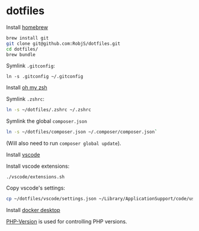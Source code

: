 # dotfiles

Install [homebrew](https://brew.sh/)

```bash
brew install git
git clone git@github.com:RobjS/dotfiles.git
cd dotfiles/
brew bundle
```

Symlink `.gitconfig`:

```
ln -s .gitconfig ~/.gitconfig
```

Install [oh my zsh](https://github.com/robbyrussell/oh-my-zsh)

Symlink `.zshrc`:

```bash
ln -s ~/dotfiles/.zshrc ~/.zshrc
```

Symlink the global `composer.json`

```bash
ln -s ~/dotfiles/composer.json ~/.composer/composer.json`
```

(Will also need to run `composer global update`).

Install [vscode](https://code.visualstudio.com/)

Install vscode extensions:

```
./vscode/extensions.sh
```

Copy vscode's settings:

```bash
cp ~/dotfiles/vscode/settings.json ~/Library/ApplicationSupport/code/user/settings.json
```

Install [docker desktop](https://www.docker.com/products/docker-desktop)

[PHP-Version](https://github.com/wilmoore/php-version) is used for controlling PHP versions.
